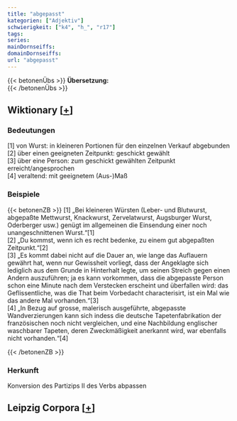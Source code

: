 ```yaml
---
title: "abgepasst"
kategorien: ["Adjektiv"]
schwierigkeit: ["k4", "h_", "r17"]
tags:
series:
mainDornseiffs:
domainDornseiffs:
url: "abgepasst"
---
```


{{< betonenÜbs >}}
**Übersetzung:**  
{{< /betonenÜbs >}}

## Wiktionary [[+](https://de.wiktionary.org/wiki/abgepasst)]

### Bedeutungen
[1] von Wurst: in kleineren Portionen für den einzelnen Verkauf abgebunden  
[2] über einen geeigneten Zeitpunkt: geschickt gewählt  
[3] über eine Person: zum geschickt gewählten Zeitpunkt erreicht/angesprochen  
[4] veraltend: mit geeignetem (Aus-)Maß  

### Beispiele
{{< betonenZB >}}
[1] „Bei kleineren Würsten (Leber- und Blutwurst, abgepaßte Mettwurst, Knackwurst, Zervelatwurst, Augsburger Wurst, Oderberger usw.) genügt im allgemeinen die Einsendung einer noch unangeschnittenen Wurst.“[1]  
[2] „Du kommst, wenn ich es recht bedenke, zu einem gut abgepaßten Zeitpunkt.“[2]  
[3] „Es kommt dabei nicht auf die Dauer an, wie lange das Auflauern gewährt hat, wenn nur Gewissheit vorliegt, dass der Angeklagte sich lediglich aus dem Grunde in Hinterhalt legte, um seinen Streich gegen einen Andern auszuführen; ja es kann vorkommen, dass die abgepasste Person schon eine Minute nach dem Verstecken erscheint und überfallen wird: das Geflissentliche, was die That beim Vorbedacht characterisirt, ist ein Mal wie das andere Mal vorhanden.“[3]  
[4] „In Bezug auf grosse, malerisch ausgeführte, abgepasste Wandverzierungen kann sich indess die deutsche Tapetenfabrikation der französischen noch nicht vergleichen, und eine Nachbildung englischer waschbarer Tapeten, deren Zweckmäßigkeit anerkannt wird, war ebenfalls nicht vorhanden.“[4]  

{{< /betonenZB >}}
### Herkunft
Konversion des Partizips II des Verbs abpassen  


## Leipzig Corpora [[+](https://corpora.uni-leipzig.de/en/res?word=abgepasst&corpusId=deu_newscrawl-public_2018)]

